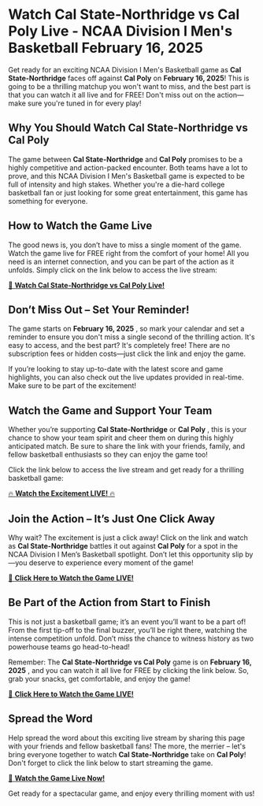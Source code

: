 # Watch Cal State-Northridge vs Cal Poly Live - NCAA Division I Men's Basketball February 16, 2025

Get ready for an exciting NCAA Division I Men's Basketball game as **Cal State-Northridge** faces off against **Cal Poly** on **February 16, 2025**! This is going to be a thrilling matchup you won't want to miss, and the best part is that you can watch it all live and for FREE! Don't miss out on the action—make sure you're tuned in for every play!

## Why You Should Watch Cal State-Northridge vs Cal Poly

The game between **Cal State-Northridge** and **Cal Poly** promises to be a highly competitive and action-packed encounter. Both teams have a lot to prove, and this NCAA Division I Men's Basketball game is expected to be full of intensity and high stakes. Whether you're a die-hard college basketball fan or just looking for some great entertainment, this game has something for everyone.

## How to Watch the Game Live

The good news is, you don’t have to miss a single moment of the game. Watch the game live for FREE right from the comfort of your home! All you need is an internet connection, and you can be part of the action as it unfolds. Simply click on the link below to access the live stream:

[🎥 **Watch Cal State-Northridge vs Cal Poly Live!**](https://tinyurl.com/livestreamfreeo?st=Cal+State-Northridge+vs+Cal+Poly&si=ghc)

## Don’t Miss Out – Set Your Reminder!

The game starts on **February 16, 2025** , so mark your calendar and set a reminder to ensure you don't miss a single second of the thrilling action. It's easy to access, and the best part? It's completely free! There are no subscription fees or hidden costs—just click the link and enjoy the game.

If you’re looking to stay up-to-date with the latest score and game highlights, you can also check out the live updates provided in real-time. Make sure to be part of the excitement!

## Watch the Game and Support Your Team

Whether you’re supporting **Cal State-Northridge** or **Cal Poly** , this is your chance to show your team spirit and cheer them on during this highly anticipated match. Be sure to share the link with your friends, family, and fellow basketball enthusiasts so they can enjoy the game too!

Click the link below to access the live stream and get ready for a thrilling basketball game:

[🔥 **Watch the Excitement LIVE!** 🔥](https://tinyurl.com/livestreamfreeo?st=Cal+State-Northridge+vs+Cal+Poly&si=ghc)

## Join the Action – It’s Just One Click Away

Why wait? The excitement is just a click away! Click on the link and watch as **Cal State-Northridge** battles it out against **Cal Poly** for a spot in the NCAA Division I Men’s Basketball spotlight. Don’t let this opportunity slip by—you deserve to experience every moment of the game!

[🎉 **Click Here to Watch the Game LIVE!**](https://tinyurl.com/livestreamfreeo?st=Cal+State-Northridge+vs+Cal+Poly&si=ghc)

## Be Part of the Action from Start to Finish

This is not just a basketball game; it’s an event you’ll want to be a part of! From the first tip-off to the final buzzer, you’ll be right there, watching the intense competition unfold. Don’t miss the chance to witness history as two powerhouse teams go head-to-head!

Remember: The **Cal State-Northridge vs Cal Poly** game is on **February 16, 2025** , and you can watch it all live for FREE by clicking the link below. So, grab your snacks, get comfortable, and enjoy the game!

[🏀 **Click Here to Watch the Game LIVE!**](https://tinyurl.com/livestreamfreeo?st=Cal+State-Northridge+vs+Cal+Poly&si=ghc)

## Spread the Word

Help spread the word about this exciting live stream by sharing this page with your friends and fellow basketball fans! The more, the merrier – let's bring everyone together to watch **Cal State-Northridge** take on **Cal Poly**! Don't forget to click the link below to start streaming the game.

[🎥 **Watch the Game Live Now!**](https://tinyurl.com/livestreamfreeo?st=Cal+State-Northridge+vs+Cal+Poly&si=ghc)

Get ready for a spectacular game, and enjoy every thrilling moment with us!

